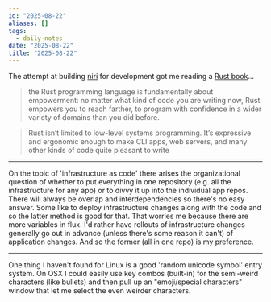```yaml
---
id: "2025-08-22"
aliases: []
tags:
  - daily-notes
date: "2025-08-22"
title: "2025-08-22"
---
```


The attempt at building [niri](https://github.com/YaLTeR/niri) for development
got me reading a [Rust book](https://rust-book.cs.brown.edu/foreword.html)...

> the Rust programming language is fundamentally about empowerment: no matter
> what kind of code you are writing now, Rust empowers you to reach farther, to
> program with confidence in a wider variety of domains than you did before.

> Rust isn’t limited to low-level systems programming. It’s expressive and
> ergonomic enough to make CLI apps, web servers, and many other kinds of code
> quite pleasant to write

---

On the topic of 'infrastructure as code' there arises the organizational
question of whether to put everything in one repository (e.g. all the
infrastructure for any app) or to divvy it up into the individual app repos.
There will always be overlap and interdependencies so there's no easy answer.
Some like to deploy infrastructure changes along with the code and so the latter
method is good for that.  That worries me because there are more variables in
flux. I'd rather have rollouts of infrastructure changes generally go out in
advance (unless there's some reason it can't) of application changes.  And so
the former (all in one repo) is my preference.

---

One thing I haven't found for Linux is a good 'random unicode symbol' entry
system.  On OSX I could easily use key combos (built-in) for the semi-weird
characters (like bullets) and then pull up an "emoji/special characters" window 
that let me select the even weirder characters. 
